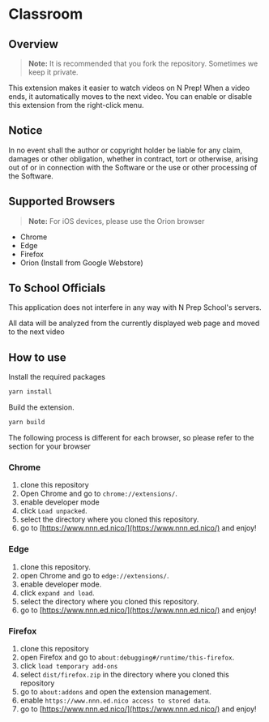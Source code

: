 # Classroom

## Overview

> **Note:** It is recommended that you fork the repository. Sometimes we keep it private.

This extension makes it easier to watch videos on N Prep!
When a video ends, it automatically moves to the next video.
You can enable or disable this extension from the right-click menu.

## Notice

<!-- This application supports full background playback by editing a flag in the internal code, but this may violate N Prep's terms of service, so please use at your own risk. -->

In no event shall the author or copyright holder be liable for any claim, damages or other obligation, whether in contract, tort or otherwise, arising out of or in connection with the Software or the use or other processing of the Software.

## Supported Browsers

> **Note:** For iOS devices, please use the Orion browser

- Chrome
- Edge
- Firefox
- Orion (Install from Google Webstore)

## To School Officials

This application does not interfere in any way with N Prep School's servers.

All data will be analyzed from the currently displayed web page and moved to the next video

## How to use

Install the required packages

```bash
yarn install
```

Build the extension.

```bash
yarn build
```

The following process is different for each browser, so please refer to the section for your browser

### Chrome

1. clone this repository
2. Open Chrome and go to `chrome://extensions/`.
3. enable developer mode
4. click `Load unpacked`.
5. select the directory where you cloned this repository.
6. go to [https://www.nnn.ed.nico/](https://www.nnn.ed.nico/) and enjoy!

### Edge

1. clone this repository.
2. open Chrome and go to `edge://extensions/`.
3. enable developer mode.
4. click `expand and load`.
5. select the directory where you cloned this repository.
6. go to [https://www.nnn.ed.nico/](https://www.nnn.ed.nico/) and enjoy!

### Firefox

1. clone this repository
2. open Firefox and go to `about:debugging#/runtime/this-firefox`.
3. click `load temporary add-ons`
4. select `dist/firefox.zip` in the directory where you cloned this repository
5. go to `about:addons` and open the extension management.
6. enable `https://www.nnn.ed.nico access to stored data`.
7. go to [https://www.nnn.ed.nico/](https://www.nnn.ed.nico/) and enjoy!
